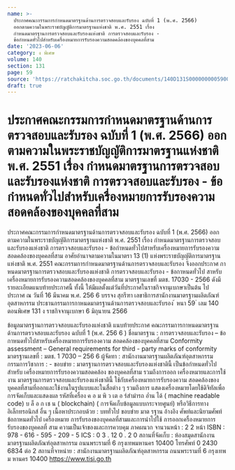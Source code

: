 ```yaml
---
name: >-
  ประกาศคณะกรรมการกำหนดมาตรฐานด้านการตรวจสอบและรับรอง ฉบับที่ 1 (พ.ศ. 2566)
  ออกตามความในพระราชบัญญัติการมาตรฐานแห่งชาติ พ.ศ. 2551 เรื่อง
  กำหนดมาตรฐานการตรวจสอบและรับรองแห่งชาติ การตรวจสอบและรับรอง -
  ข้อกำหนดทั่วไปสำหรับเครื่องหมายการรับรองความสอดคล้องของบุคคลที่สาม
date: '2023-06-06'
category: ง พิเศษ
volume: 140
section: 131
page: 59
source: 'https://ratchakitcha.soc.go.th/documents/140D131S0000000005900.pdf'
draft: true
---
```


# ประกาศคณะกรรมการกำหนดมาตรฐานด้านการตรวจสอบและรับรอง ฉบับที่ 1 (พ.ศ. 2566) ออกตามความในพระราชบัญญัติการมาตรฐานแห่งชาติ พ.ศ. 2551 เรื่อง กำหนดมาตรฐานการตรวจสอบและรับรองแห่งชาติ การตรวจสอบและรับรอง - ข้อกำหนดทั่วไปสำหรับเครื่องหมายการรับรองความสอดคล้องของบุคคลที่สาม

ประกาศคณะกรรมการกำหนดมาตรฐานด้านการตรวจสอบและรับรอง ฉบับที่ 1 (พ.ศ. 2566) ออกตามความในพระราชบัญญัติการมาตรฐานแห่งชาติ พ.ศ. 2551 เรื่อง กำหนดมาตรฐานการตรวจสอบและรับรองแห่งชาติ การตรวจสอบและรับรอง - ข้อกำหนดทั่วไปสาหรับเครื่องหมายการรับรองความสอดคล้องของบุคคลที่สาม อาศัยอำนาจตามความในมาตรา 13 (1) แห่งพระราชบัญญัติการมาตรฐานแห่งชาติ พ.ศ. 2551 คณะกรรมการกำหนดมาตรฐานด้านการตรวจสอบและรับรอง จึงออกประกาศ กาหนดมาตรฐานการตรวจสอบและรับรองแห่งชาติ การตรวจสอบและรับรอง - ข้อกาหนดทั่วไป สาหรับเครื่องหมายการรับรองความสอดคล้องของบุคคลที่สาม มาตรฐานเลขที่ มตช. 17030 - 2566 ดังมีรายละเอียดแนบท้ายประกาศนี้ ทั้งนี้ ให้มีผลตั้งแต่วันที่ประกาศในราชกิจจานุเบกษาเป็นต้น ไป ประกาศ ณ วันที่ 16 มีนาคม พ.ศ. 256 6 บรรจง สุกรีฑา เลขาธิการสานักงานมาตรฐานผลิตภัณฑ์อุตสาหกรรม ประธานกรรมการกาหนดมาตรฐานด้านการตรวจสอบและรับรอง ้ หนา 59 ่ เลม 140 ตอนพิเศษ 131 ง ราชกิจจานุเบกษา 6 มิถุนายน 2566

ข้อมูลมาตรฐานการตรวจสอบและรับรองแห่งชาติ แนบท้ายประกาศ คณะกรรมการกาหนดมาตรฐานด้านการตรวจสอบและรับรอง ฉบับที่ 1 (พ.ศ. 256 6 ) ชื่อมาตรฐาน : การตรวจสอบและรับรอง – ข้อกาหนดทั่วไปสาหรับเครื่องหมายการรับรองความ สอดคล้องของบุคคลที่สาม Conformity assessment – General requirements for third - party marks of conformity มาตรฐานเลขที่ : มตช. 1 7030 – 256 6 ผู้จัดทา : สานักงานมาตรฐานผลิตภัณฑ์อุตสาหกรรม กรรมการวิชาการ : - ขอบข่าย : มาตรฐานการตรวจสอบและรับรองแห่งชาตินี้ เป็นข้อกำหนดทั่วไปสำหรับ เครื่องหมายการรับรองความสอดคล้อง ของบุคคลที่สาม รวมถึงการออก เครื่องหมายและการใช้งาน มาตรฐานการตรวจสอบและรับรองแห่งชาตินี้ ใช้กับเครื่องหมายการรับรองความ สอดคล้องของบุคคลที่สามที่ออกและใช้งานในรูปแบบและในสื่อต่าง ๆ รวมถึงการ แสดงเครื่องหมายโดยใช้ดิจิทัลเพื่อการจัดเก็บและแสดงผล รหัสที่เครื่อง ค อ ม พิ ว เต อ ร์สำมำรถ อ่ำน ได้ ( machine readable code) บ ล็ อ ก เช น ( blockchain) ( การจัดเก็บข้อมูลแบบกระจายศูนย์) หรือวิธีการทางอิเล็กทรอนิกส์ อื่น ๆ เนื้อหาประกอบด้วย : บททั่วไป ขอบข่าย มาต รฐาน อ้างอิง ศัพท์และนิยามศัพท์ ข้อกาหนดทั่วไป เครื่องหมาย การรับรองของบุคคลที่สามและการนำไปใช้ การออกเครื่องหมายการรับรองของบุคคลที่ สาม ความเป็นเจ้าของและการควบคุม ภาคผนวก จานวนหน้า : 2 2 หน้า ISBN : 978 - 616 - 595 - 209 - 5 ICS : 0 3 . 12 0 . 2 0 สถานที่จัดเก็บ : ห้องสมุดสานักงานมาตรฐานผลิตภัณฑ์อุตสาหกรรม ถนนพระรามที่ 6 กรุงเทพมหานคร 10400 โทรศัพท์ 0 2430 6834 ต่อ 2 สถานที่จาหน่าย : สานักงานมาตรฐานผลิตภัณฑ์อุตสาหกรรม ถนนพระรามที่ 6 กรุงเทพม หานคร 10400 https://www.tisi.go.th

